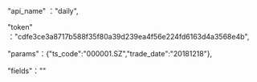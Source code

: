 "api_name" ："daily",

"token" ："cdfe3ce3a8717b588f35f80a39d239ea4f56e224fd6163d4a3568e4b",

"params"：{"ts_code":"000001.SZ","trade_date":"20181218"},

"fields"：""